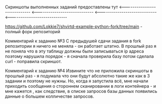 Скриншоты выполненных заданий предоставлены тут
<-----------------------------
<-----------------------------
<-----------------------------
<-----------------------------

https://github.com/Lokkie7/shvirtd-example-python-fork/tree/main - полный форк репозиторий

Комментарий к заданию №3
С предыдушей сдачи задания в fork репозитории я ничего не меняла - он работает штатно.
В прошлый раз я не поняла что в эту таблицу должны были записываться ip адреса поэтому нарушила порядок - я сначала проверила базу потом сделала curl - поправила скриншот.

Комментарий к заданию №4
Извините что не приложила скриншоты в прошлый раз - я подумала что они будут абсолютно такие же как в 3 задании и поэтому не нужны.
Но, когда я запустила всё, мне начали приходить сообщения о стороннем сканировании в логи контейнера - и мне кажется , как следствие, в списке запросов базы данных появились данные о большем колличестве запросов.
